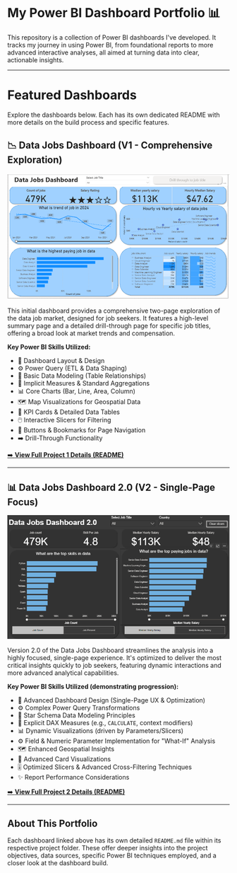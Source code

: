 # My Power BI Dashboard Portfolio 📊

This repository is a collection of Power BI dashboards I've developed. It tracks my journey in using Power BI, from foundational reports to more advanced interactive analyses, all aimed at turning data into clear, actionable insights.

---

# Featured Dashboards

Explore the dashboards below. Each has its own dedicated README with more details on the build process and specific features.

## 📉 Data Jobs Dashboard (V1 - Comprehensive Exploration)

![Data Jobs Dashboard GIF](/Images/Dashboard%20page%201.png)


This initial dashboard provides a comprehensive two-page exploration of the data job market, designed for job seekers. It features a high-level summary page and a detailed drill-through page for specific job titles, offering a broad look at market trends and compensation.

**Key Power BI Skills Utilized:**
* 🎨 Dashboard Layout & Design
* ⚙️ Power Query (ETL & Data Shaping)
* 🔗 Basic Data Modeling (Table Relationships)
* 🧮 Implicit Measures & Standard Aggregations
* 📊 Core Charts (Bar, Line, Area, Column)
* 🗺️ Map Visualizations for Geospatial Data
* 🔢 KPI Cards & Detailed Data Tables
* 🖱️ Interactive Slicers for Filtering
* 🔘 Buttons & Bookmarks for Page Navigation
* ➡️ Drill-Through Functionality

[➡️ **View Full Project 1 Details (README)**](/Data%20Jobs%20v1/README.md)

---

## 📊 Data Jobs Dashboard 2.0 (V2 - Single-Page Focus)

![Data Jobs Dashboard 2.0 GIF](/Images/Dashboard%20page%201%20project%202.png)


Version 2.0 of the Data Jobs Dashboard streamlines the analysis into a highly focused, single-page experience. It's optimized to deliver the most critical insights quickly to job seekers, featuring dynamic interactions and more advanced analytical capabilities.

**Key Power BI Skills Utilized (demonstrating progression):**
* 🎨 Advanced Dashboard Design (Single-Page UX & Optimization)
* ⚙️ Complex Power Query Transformations
* 🔗 Star Schema Data Modeling Principles
* 🧮 Explicit DAX Measures (e.g., `CALCULATE`, context modifiers)
* 📊 Dynamic Visualizations (driven by Parameters/Slicers)
* ⚙️ Field & Numeric Parameter Implementation for "What-If" Analysis
* 🗺️ Enhanced Geospatial Insights
* 🔢 Advanced Card Visualizations
* 🎚️ Optimized Slicers & Advanced Cross-Filtering Techniques
* ✨ Report Performance Considerations

[➡️ **View Full Project 2 Details (README)**](/Data%20Jobs%20v2/README.md)

---

## About This Portfolio

Each dashboard linked above has its own detailed `README.md` file within its respective project folder. These offer deeper insights into the project objectives, data sources, specific Power BI techniques employed, and a closer look at the dashboard build.